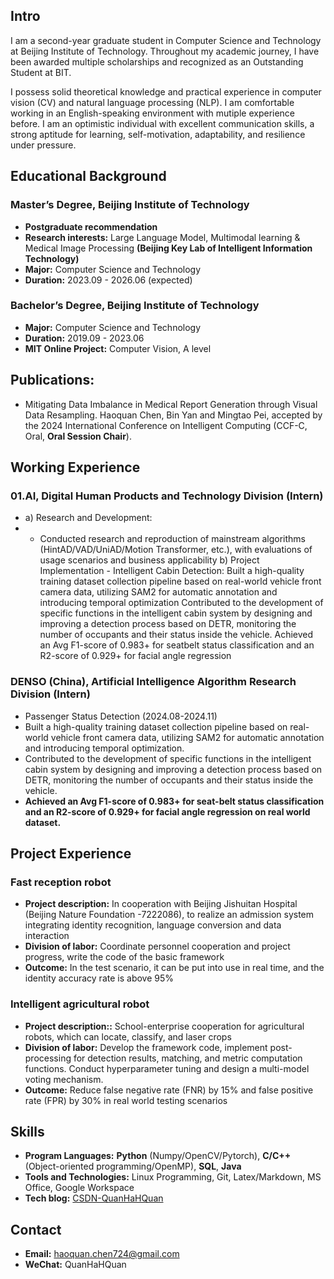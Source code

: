 ## Intro
I am a second-year graduate student in Computer Science and Technology at Beijing Institute of Technology. Throughout my academic journey, I have been awarded multiple scholarships and recognized as an Outstanding Student at BIT. 

I possess solid theoretical knowledge and practical experience in computer vision (CV) and natural language processing (NLP). I am comfortable working in an English-speaking environment with mutiple experience before. I am an optimistic individual with excellent communication skills, a strong aptitude for learning, self-motivation, adaptability, and resilience under pressure.

## Educational Background
### Master’s Degree, Beijing Institute of Technology
- **Postgraduate recommendation** 
- **Research interests:** Large Language Model, Multimodal learning & Medical Image Processing **(Beijing Key Lab of Intelligent Information Technology)**
- **Major:** Computer Science and Technology
- **Duration:** 2023.09 - 2026.06 (expected)

### Bachelor’s Degree, Beijing Institute of Technology
- **Major:** Computer Science and Technology
- **Duration:** 2019.09 - 2023.06
- **MIT Online Project:** Computer Vision, A level
  
## Publications:
- Mitigating Data Imbalance in Medical Report Generation through Visual Data Resampling. Haoquan Chen, Bin Yan and Mingtao Pei, accepted by the 2024 International Conference on Intelligent Computing (CCF-C, Oral, **Oral Session Chair**).

## Working Experience

### 01.AI, Digital Human Products and Technology Division (Intern)
- a) Research and Development:
- - Conducted research and reproduction of mainstream algorithms (HintAD/VAD/UniAD/Motion Transformer, etc.), with evaluations of usage scenarios and business applicability
b) Project Implementation - Intelligent Cabin Detection:
Built a high-quality training dataset collection pipeline based on real-world vehicle front camera data, utilizing SAM2 for automatic annotation and introducing temporal optimization
Contributed to the development of specific functions in the intelligent cabin system by designing and improving a detection process based on DETR, monitoring the number of occupants and their status inside the vehicle. Achieved an Avg F1-score of 0.983+ for seatbelt status classification and an R2-score of 0.929+ for facial angle regression


### DENSO (China), Artificial Intelligence Algorithm Research Division (Intern)
- Passenger Status Detection (2024.08-2024.11)
- Built a high-quality training dataset collection pipeline based on real-world vehicle front camera data, utilizing SAM2 for automatic annotation and introducing temporal optimization.
- Contributed to the development of specific functions in the intelligent cabin system by designing and improving a detection process based on DETR, monitoring the number of occupants and their status inside the vehicle.
- **Achieved an Avg F1-score of 0.983+ for seat-belt status classification and an R2-score of 0.929+ for facial angle regression on real world dataset.**


## Project Experience

### Fast reception robot
- **Project description:** In cooperation with Beijing Jishuitan Hospital (Beijing Nature Foundation -7222086), to realize an admission system integrating identity recognition, language conversion and data interaction
- **Division of labor:** Coordinate personnel cooperation and project progress, write the code of the basic framework
- **Outcome:** In the test scenario, it can be put into use in real time, and the identity accuracy rate is above 95%

### Intelligent agricultural robot
- **Project description::** School-enterprise cooperation for agricultural robots, which can locate, classify, and laser crops
- **Division of labor:** Develop the framework code, implement post-processing for detection results, matching, and metric computation functions. Conduct hyperparameter tuning and design a multi-model voting mechanism.
- **Outcome:** Reduce false negative rate (FNR) by 15% and false positive rate (FPR) by 30% in real world testing scenarios

## Skills
- **Program Languages:** **Python** (Numpy/OpenCV/Pytorch), **C/C++** (Object-oriented programming/OpenMP), **SQL**, **Java**
- **Tools and Technologies:** Linux Programming, Git, Latex/Markdown, MS Office, Google Workspace
- **Tech blog:** [CSDN-QuanHaHQuan](https://blog.csdn.net/c_h_q_)

## Contact
- **Email:** haoquan.chen724@gmail.com
- **WeChat:** QuanHaHQuan
